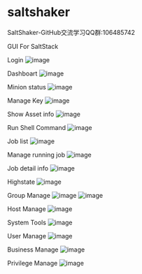 # saltshaker
SaltShaker-GitHub交流学习QQ群:106485742

GUI For SaltStack


Login
![image](https://github.com/yueyongyue/saltshaker/blob/master/screenshots/2015-12-14_171227.png)

Dashboart
![image](https://github.com/yueyongyue/saltshaker/blob/master/screenshots/2016-05-09_103922.png)

Minion status
![image](https://github.com/yueyongyue/saltshaker/blob/master/screenshots/2015-12-14_160819.png)

Manage Key
![image](https://github.com/yueyongyue/saltshaker/blob/master/screenshots/2015-12-14_160836.png)

Show Asset info
![image](https://github.com/yueyongyue/saltshaker/blob/master/screenshots/2016-05-09_104603.png)

Run Shell Command
![image](https://github.com/yueyongyue/saltshaker/blob/master/screenshots/2015-12-14_160940.png)

Job list
![image](https://github.com/yueyongyue/saltshaker/blob/master/screenshots/2015-12-14_160959.png)

Manage running job
![image](https://github.com/yueyongyue/saltshaker/blob/master/screenshots/2015-12-14_161141.png)

Job detail info
![image](https://github.com/yueyongyue/saltshaker/blob/master/screenshots/2015-12-14_161120.png)

Highstate
![image](https://github.com/yueyongyue/saltshaker/blob/master/screenshots/2015-12-14_161224.png)

Group Manage
![image](https://github.com/yueyongyue/saltshaker/blob/master/screenshots/2016-05-09_104626.png)
![image](https://github.com/yueyongyue/saltshaker/blob/master/screenshots/2016-05-09_104645.png)

Host Manage
![image](https://github.com/yueyongyue/saltshaker/blob/master/screenshots/2016-05-09_104702.png)

System Tools
![image](https://github.com/yueyongyue/saltshaker/blob/master/screenshots/2016-05-09_104718.png)

User Manage
![image](https://github.com/yueyongyue/saltshaker/blob/master/screenshots/2016-05-09_104737.png)

Business Manage
![image](https://github.com/yueyongyue/saltshaker/blob/master/screenshots/2016-05-09_104750.png)

Privilege Manage
![image](https://github.com/yueyongyue/saltshaker/blob/master/screenshots/2016-05-09_104800.png)
